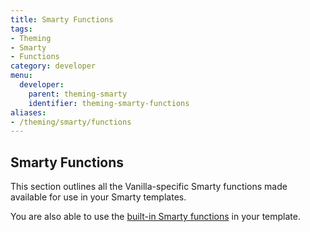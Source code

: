```yaml
---
title: Smarty Functions
tags:
- Theming
- Smarty
- Functions
category: developer
menu:
  developer:
    parent: theming-smarty
    identifier: theming-smarty-functions
aliases:
- /theming/smarty/functions
---
```

## Smarty Functions

This section outlines all the Vanilla-specific Smarty functions made available for use in your Smarty templates.

You are also able to use the [built-in Smarty functions](http://www.smarty.net/docsv2/en/language.custom.functions.tpl) in your template.
